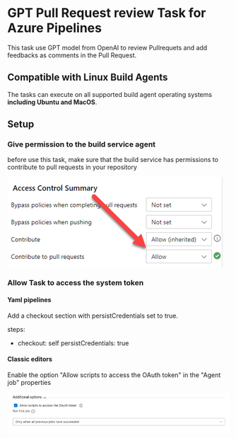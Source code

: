 # GPT Pull Request review Task for Azure Pipelines

This task use GPT model from OpenAI to review Pullrequets and add feedbacks as comments in the Pull Request.


## Compatible with Linux Build Agents

The tasks can execute on all supported build agent operating systems **including Ubuntu and MacOS**.

## Setup

### Give permission to the build service agent

before use this task, make sure that the build service has permissions to contribute to pull requests in your repository

<img src='images/contribute_to_pr.png'/>

### Allow Task to access the system token

#### Yaml pipelines 

Add a checkout section with persistCredentials set to true.

steps:
- checkout: self
  persistCredentials: true

#### Classic editors 

Enable the option "Allow scripts to access the OAuth token" in the "Agent job" properties

<img src='images/allow_access_token.png'/>